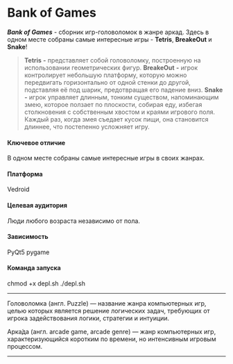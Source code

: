 # Bank of Games

___Bank of Games___ - сборник игр-головоломок в жанре аркад. Здесь в одном месте собраны самые интересные игры - __Tetris__, __BreakeOut__ и __Snake__!

>__Tetris__ __-__ представляет собой головоломку, построенную на использовании геометрических фигур. 
>__BreakeOut__ __-__ игрок контролирует небольшую платформу, которую можно передвигать горизонтально от одной стенки до другой, подставляя её под шарик, предотвращая его падение вниз.
>__Snake__ __-__ игрок управляет длинным, тонким существом, напоминающим змею, которое ползает по плоскости, собирая еду, избегая столкновения с собственным хвостом и краями игрового поля.
Каждый раз, когда змея съедает кусок пищи, она становится длиннее, что постепенно усложняет игру.

####	Ключевое отличие

В одном месте собраны самые интересные игры в своих жанрах. 

####	Платформа

Vedroid

####	Целевая аудитория

Люди любого возраста независимо от пола.

####    Зависимость

PyQt5
pygame

####    Команда запуска

chmod +x depl.sh
./depl.sh

***
Головоломка (англ. Puzzle) — название жанра компьютерных игр, целью которых является решение логических задач, требующих от игрока задействования логики, стратегии и интуиции.

Арка́да (англ. arcade game, arcade genre) — жанр компьютерных игр, характеризующийся коротким по времени, но интенсивным игровым процессом.
***